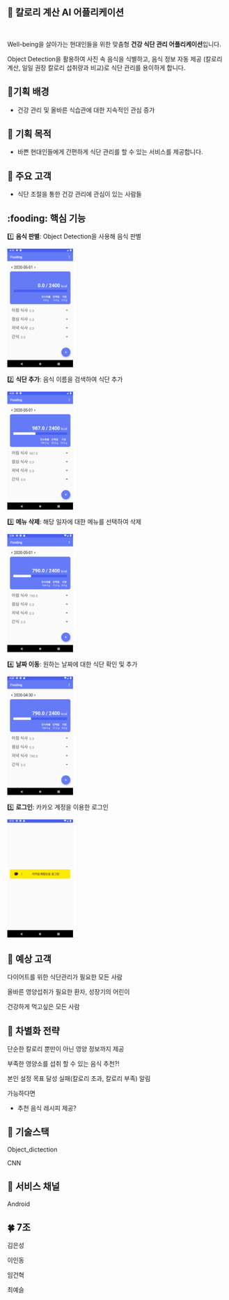## :green_salad: 칼로리 계산 AI 어플리케이션

<br />

Well-being을 살아가는 현대인들을 위한 맞춤형 **건강 식단 관리 어플리케이션**입니다.

Object Detection을 활용하여 사진 속 음식을 식별하고, 음식 정보 자동 제공 (칼로리 계산, 일일 권장 칼로리 섭취량과 비교)로 식단 관리를 용이하게 합니다.




##  :pear: ​기획 배경

- 건강 관리 및 올바른 식습관에 대한 지속적인 관심 증가 



## :orange: ​기획 목적

- 바쁜 현대인들에게 간편하게 식단 관리를 할 수 있는 서비스를 제공합니다.



## :information_desk_person: 주요 고객

- 식단 조절을 통한 건강 관리에 관심이 있는 사람들



## :fooding: 핵심 기능

:one: **음식 판별**: Object Detection을 사용해 음식 판별

<img src="assets/사진 분석.gif" width="30%"/> 



:two: **식단 추가**: 음식 이름을 검색하여 식단 추가


<img src="assets/검색해서 추가.gif" width="30%"/> 


:three: **메뉴 삭제**: 해당 일자에 대한 메뉴를 선택하여 삭제

<img src="assets/메뉴 삭제.gif" width="30%" /> 


:four: **날짜 이동**: 원하는 날짜에 대한 식단 확인 및 추가

<img src="assets/날짜 이동.gif" width="30%" /> 


:five: **로그인**: 카카오 계정을 이용한 로그인

<img src="assets/로그인.gif" width="30%" /> 





## :apple: 예상 고객

다이어트를 위한 식단관리가 필요한 모든 사람

올바른 영양섭취가 필요한 환자, 성장기의 어린이

건강하게 먹고싶은 모든 사람





## :banana: 차별화 전략

단순한 칼로리 뿐만이 아닌 영양 정보까지 제공

부족한 영양소를 섭취 할 수 있는 음식 추천?!

본인 설정 목표 달성 실패(칼로리 초과, 칼로리 부족) 알림



가능하다면

- 추천 음식 레시피 제공?





## :pineapple: 기술스택

Object_dictection

CNN



## :strawberry: 서비스 채널

Android



## :four_leaf_clover: 7조

김은성 

이인동

임건혁

최예슬





